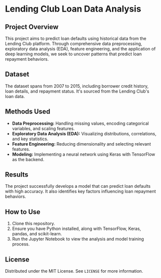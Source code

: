 # Lending Club Loan Data Analysis

## Project Overview
This project aims to predict loan defaults using historical data from the Lending Club platform. Through comprehensive data preprocessing, exploratory data analysis (EDA), feature engineering, and the application of deep learning models, we seek to uncover patterns that predict loan repayment behaviors.

## Dataset
The dataset spans from 2007 to 2015, including borrower credit history, loan details, and repayment status. It's sourced from the Lending Club's loan data.

## Methods Used
- **Data Preprocessing:** Handling missing values, encoding categorical variables, and scaling features.
- **Exploratory Data Analysis (EDA):** Visualizing distributions, correlations, and key statistics.
- **Feature Engineering:** Reducing dimensionality and selecting relevant features.
- **Modeling:** Implementing a neural network using Keras with TensorFlow as the backend.

## Results
The project successfully develops a model that can predict loan defaults with high accuracy. It also identifies key factors influencing loan repayment behaviors.

## How to Use
1. Clone this repository.
2. Ensure you have Python installed, along with TensorFlow, Keras, pandas, and scikit-learn.
3. Run the Jupyter Notebook to view the analysis and model training process.

## License
Distributed under the MIT License. See `LICENSE` for more information.
